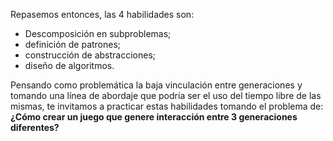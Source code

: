Repasemos entonces, las 4 habilidades son:

* Descomposición en subproblemas;
* definición de patrones;
* construcción de abstracciones;
* diseño de algoritmos.

Pensando como problemática la baja vinculación entre generaciones y tomando una línea de abordaje que podría ser el uso del tiempo libre de las mismas, te invitamos a practicar estas habilidades tomando el problema de:
**¿Cómo crear un juego que genere interacción entre 3 generaciones diferentes?**